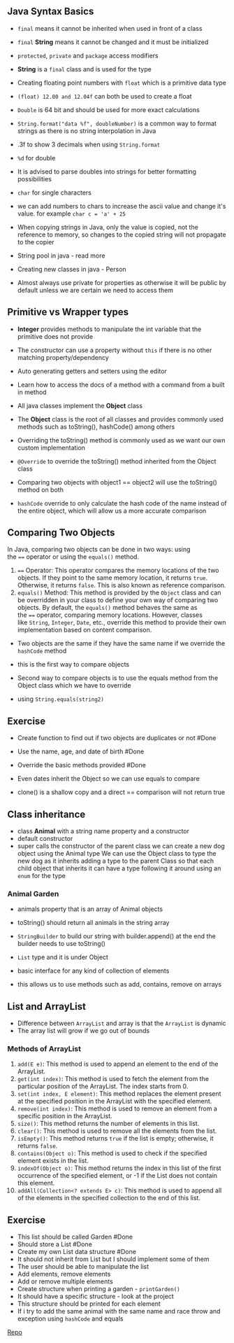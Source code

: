 
## Java Syntax Basics
- `final` means it cannot be inherited when used in front of a class
- `final` **String** means it cannot be changed and it must be initialized
- `protected`, `private` and `package` access modifiers
- **String** is a `final` class and is used for the type
- Creating floating point numbers with `float` which is a primitive data type
- `(float) 12.00 and 12.04f` can both be used to create a float
- `Double` is 64 bit and should be used for more exact calculations
- `String.format("data %f", doubleNumber)` is a common way to format strings as there is no string interpolation in Java
- .3f to show 3 decimals when using `String.format`
- `%d` for double
- It is advised to parse doubles into strings for better formatting possibilities
- `char` for single characters
- we can add numbers to chars to increase the ascii value and change it's value. for example `char c = 'a' + 25`

- When copying strings in Java, only the value is copied, not the reference to memory, so changes to the copied string will not propagate to the copier

- String pool in java - read more

- Creating new classes in java - Person
- Almost always use private for properties as otherwise it will be public by default unless we are certain we need to access them

## Primitive vs Wrapper types
- **Integer** provides methods to manipulate the int variable that the primitive does not provide
- The constructor can use a property without `this` if there is no other matching property/dependency
- Auto generating getters and setters using the editor
- Learn how to access the docs of a method with a command from a built in method

- All java classes implement the **Object** class
- The **Object** class is the root of all classes and provides commonly used methods such as toString(), hashCode() among others

- Overriding the toString() method is commonly used as we want our own custom implementation
- `@Override` to override the toString() method inherited from the Object class

- Comparing two objects with object1 == object2 will use the toString() method on both
- `hashCode` override to only calculate the hash code of the name instead of the entire object, which will allow us a more accurate comparison


## Comparing Two Objects

In Java, comparing two objects can be done in two ways: using the `==` operator or using the `equals()` method.

1. `==` Operator: This operator compares the memory locations of the two objects. If they point to the same memory location, it returns `true`. Otherwise, it returns `false`. This is also known as reference comparison.
2. `equals()` Method: This method is provided by the `Object` class and can be overridden in your class to define your own way of comparing two objects. By default, the `equals()` method behaves the same as the `==` operator, comparing memory locations. However, classes like `String`, `Integer`, `Date`, etc., override this method to provide their own implementation based on content comparison.

- Two objects are the same if they have the same name if we override the `hashCode` method

- this is the first way to compare objects

- Second way to compare objects is to use the equals method from the Object class which we have to override
- using `String.equals(string2)`


## Exercise
- Create function to find out if two objects are duplicates or not #Done 
- Use the name, age, and date of birth #Done 
- Override the basic methods provided  #Done 


- Even dates inherit the Object so we can use equals to compare


- clone() is a shallow copy and a direct == comparison will not return true


## Class inheritance
- class **Animal** with a string name property and a constructor
- default constructor
- super calls the constructor of the parent class
we can create a new dog object using the Animal type
We can use the Object class to type the new dog as it inherits
adding a type to the parent Class so that each child object that inherits it can have a type following it around
using an `enum` for the type


### Animal Garden

- animals property that is an array of Animal objects
- toString() should return all animals in the string array
- `StringBuilder` to build our string with builder.append()
at the end the builder needs to use toString()

- `List` type and it is under Object
- basic interface for any kind of collection of elements 
- this allows us to use methods such as add, contains, remove on arrays

## List and ArrayList

- Difference between `ArrayList` and array is that the `ArrayList` is dynamic
- The array list will grow if we go out of bounds

### Methods of ArrayList
1. `add(E e)`: This method is used to append an element to the end of the ArrayList.
2. `get(int index)`: This method is used to fetch the element from the particular position of the ArrayList. The index starts from 0.
3. `set(int index, E element)`: This method replaces the element present at the specified position in the ArrayList with the specified element.
4. `remove(int index)`: This method is used to remove an element from a specific position in the ArrayList.
5. `size()`: This method returns the number of elements in this list.
6. `clear()`: This method is used to remove all the elements from the list.
7. `isEmpty()`: This method returns `true` if the list is empty; otherwise, it returns `false`.
8. `contains(Object o)`: This method is used to check if the specified element exists in the list.
9. `indexOf(Object o)`: This method returns the index in this list of the first occurrence of the specified element, or -1 if the List does not contain this element.
10. `addAll(Collection<? extends E> c)`: This method is used to append all of the elements in the specified collection to the end of this list.
## Exercise
- This list should be called Garden #Done 
- Should store a List #Done 
- Create my own List data structure #Done 
- It should not inherit from List but I should implement some of them
- The user should be able to manipulate the list
- Add elements, remove elements
- Add or remove multiple elements
- Create structure when printing a garden - `printGarden()`
- It should have a specific structure - look at the project
- This structure should be printed for each element
- If i try to add the same animal with the same name and race throw and exception using `hashCode` and equals

[Repo](https://github.com/Angel-dev14/java-basics)



